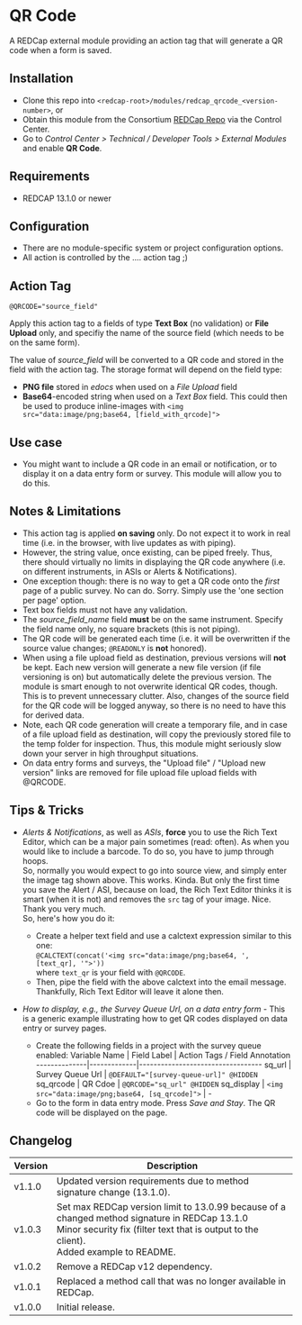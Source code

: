 # QR Code

A REDCap external module providing an action tag that will generate a QR code when a form is saved.

## Installation

- Clone this repo into `<redcap-root>/modules/redcap_qrcode_<version-number>`, or
- Obtain this module from the Consortium [REDCap Repo](https://redcap.vanderbilt.edu/consortium/modules/index.php) via the Control Center.
- Go to _Control Center > Technical / Developer Tools > External Modules_ and enable **QR Code**.

## Requirements

- REDCAP 13.1.0 or newer

## Configuration

- There are no module-specific system or project configuration options.
- All action is controlled by the .... action tag ;)

## Action Tag

`@QRCODE="source_field"`

Apply this action tag to a fields of type **Text Box** (no validation) or **File Upload** only, and specifiy the name of the source field (which needs to be on the same form).

The value of *source_field* will be converted to a QR code and stored in the field with the action tag. The storage format will depend on the field type:

- **PNG file** stored in *edocs* when used on a *File Upload* field
- **Base64**-encoded string when used on a *Text Box* field. This could then be used to produce inline-images with `<img src="data:image/png;base64, [field_with_qrcode]">`

## Use case

- You might want to include a QR code in an email or notification, or to display it on a data entry form or survey. This module will allow you to do this.

## Notes & Limitations

- This action tag is applied **on saving** only. Do not expect it to work in real time (i.e. in the browser, with live updates as with piping).
- However, the string value, once existing, can be piped freely. Thus, there should virtually no limits in displaying the QR code anywhere (i.e. on different instruments, in ASIs or Alerts & Notifications).
- One exception though: there is no way to get a QR code onto the *first* page of a public survey. No can do. Sorry. Simply use the 'one section per page' option.
- Text box fields must not have any validation.
- The *source_field_name* field **must** be on the same instrument. Specify the field name only, no square brackets (this is not piping).
- The QR code will be generated each time (i.e. it will be overwritten if the source value changes; `@READONLY` is **not** honored).
- When using a file upload field as destination, previous versions will **not** be kept. Each new version will generate a new file version (if file versioning is on) but automatically delete the previous version. The module is smart enough to not overwrite identical QR codes, though. This is to prevent unnecessary clutter. Also, changes of the source field for the QR code will be logged anyway, so there is no need to have this for derived data.
- Note, each QR code generation will create a temporary file, and in case of a file upload field as destination, will copy the previously stored file to the temp folder for inspection. Thus, this module might seriously slow down your server in high throughput situations.
- On data entry forms and surveys, the "Upload file" / "Upload new version" links are removed for file upload file upload fields with @QRCODE.

## Tips & Tricks

- *Alerts & Notifications*, as well as *ASIs*, **force** you to use the Rich Text Editor, which can be a major pain sometimes (read: often). As when you would like to include a barcode. To do so, you have to jump through hoops.  
  So, normally you would expect to go into source view, and simply enter the image tag shown above. This works. Kinda. But only the first time you save the Alert / ASI, because on load, the Rich Text Editor thinks it is smart (when it is not) and removes the `src` tag of your image. Nice. Thank you very much.  
  So, here's how you do it:  
  - Create a helper text field and use a calctext expression similar to this one:  
  `@CALCTEXT(concat('<img src="data:image/png;base64, ', [text_qr], '">'))`  
  where `text_qr` is your field with `@QRCODE`.
  - Then, pipe the field with the above calctext into the email message. Thankfully, Rich Text Editor will leave it alone then.

- _How to display, e.g., the Survey Queue Url, on a data entry form_ - This is a generic example illustrating how to get QR codes displayed on data entry or survey pages.
  - Create the following fields in a project with the survey queue enabled:
    Variable Name | Field Label | Action Tags / Field Annotation
    --------------|-------------|----------------------------------
    sq_url        | Survey Queue Url | `@DEFAULT="[survey-queue-url]" @HIDDEN`
    sq_qrcode     | QR Cdoe | `@QRCODE="sq_url" @HIDDEN`
    sq_display    | `<img src="data:image/png;base64, [sq_qrcode]">` | -
  - Go to the form in data entry mode. Press _Save and Stay_. The QR code will be displayed on the page.


## Changelog

Version | Description
------- | ------------------
v1.1.0  | Updated version requirements due to method signature change (13.1.0).
v1.0.3  | Set max REDCap version limit to 13.0.99 because of a changed method signature in REDCap 13.1.0<br>Minor security fix (filter text that is output to the client).<br>Added example to README.
v1.0.2  | Remove a REDCap v12 dependency.
v1.0.1  | Replaced a method call that was no longer available in REDCap.
v1.0.0  | Initial release.
